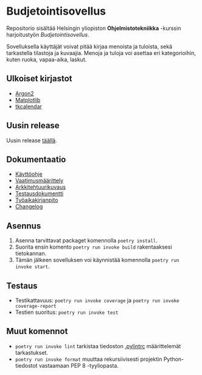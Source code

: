 # Budjetointisovellus

Repositorio sisältää Helsingin yliopiston **Ohjelmistotekniikka** -kurssin harjoitustyön *Budjetointisovellus*.

Sovelluksella käyttäjät voivat pitää kirjaa menoista ja tuloista, sekä tarkastella tilastoja ja kuvaajia. Menoja ja tuloja voi asettaa eri kategorioihin, kuten ruoka, vapaa-aika, laskut.

## Ulkoiset kirjastot
* [Argon2](https://pypi.org/project/argon2-cffi/)
* [Matplotlib](https://matplotlib.org/)
* [tkcalendar](https://pypi.org/project/tkcalendar/)

## Uusin release

Uusin release [täällä](https://github.com/jensjvh/ot-harjoitustyo/releases/latest).

## Dokumentaatio

* [Käyttöohje](./dokumentaatio/kayttoohje.md)
* [Vaatimusmäärittely](./dokumentaatio/vaatimusmaarittely.md)
* [Arkkitehtuurikuvaus](./dokumentaatio/arkkitehtuuri.md)
* [Testausdokumentti](./dokumentaatio/testaus.md)
* [Työaikakirjanpito](./dokumentaatio/tuntikirjanpito.md)
* [Changelog](./dokumentaatio/changelog.md)

## Asennus

1. Asenna tarvittavat packaget komennolla `poetry install`.
2. Suorita ensin komento `poetry run invoke build` rakentaaksesi tietokannan.
3. Tämän jälkeen sovelluksen voi käynnistää komennolla `poetry run invoke start`.

## Testaus

* Testikattavuus: `poetry run invoke coverage` ja `poetry run invoke coverage-report`
* Testien suoritus: `poetry run invoke test`

## Muut komennot

* `poetry run invoke lint` tarkistaa tiedoston [.pylintrc](./.pylintrc) määrittelemät tarkastukset.
* `poetry run invoke format` muuttaa rekursiivisesti projektin Python-tiedostot vastaamaan PEP 8 -tyyliopasta.